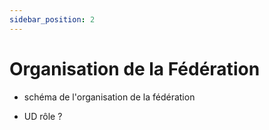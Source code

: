 ```yaml
---
sidebar_position: 2
---
```


# Organisation de la Fédération

- schéma de l'organisation de la fédération

 - UD rôle ?

 